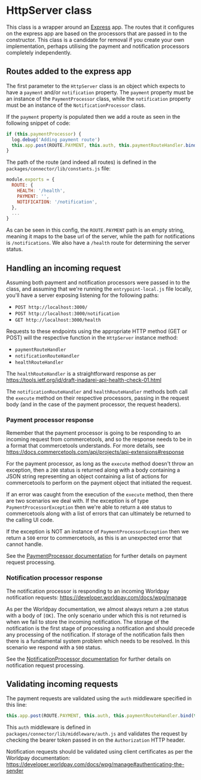 # HttpServer class

This class is a wrapper around an [Express](https://expressjs.com) app. The routes that it configures on the express app are based on the processors that are passed in to the constructor. This class is a candidate for removal if you create your own implementation, perhaps utilising the payment and notification processors completely independently.

## Routes added to the express app

The first parameter to the `HttpServer` class is an object which expects to have a `payment` and/or `notification` property. The `payment` property must be an instance of the `PaymentProcessor` class, while the `notification` property must be an instance of the `NotificationProcessor` class.

If the `payment` property is populated then we add a route as seen in the following snippet of code:

```javascript
if (this.paymentProcessor) {
  log.debug('Adding payment route')
  this.app.post(ROUTE.PAYMENT, this.auth, this.paymentRouteHandler.bind(this))
}
```

The path of the route (and indeed all routes) is defined in the `packages/connector/lib/constants.js` file:

```javascript
module.exports = {
  ROUTE: {
    HEALTH: '/health',
    PAYMENT: '',
    NOTIFICATION: '/notification',
  },
  ...
}
```

As can be seen in this config, the `ROUTE.PAYMENT` path is an empty string, meaning it maps to the base url of the server, while the path for notifications is `/notifications`. We also have a `/health` route for determining the server status.

## Handling an incoming request

Assuming both payment and notification processors were passed in to the class, and assuming that we're running the `entrypoint-local.js` file locally, you'll have a server exposing listening for the following paths:

- `POST http://localhost:3000/`
- `POST http://localhost:3000/notification`
- `GET http://localhost:3000/health`

Requests to these endpoints using the appropriate HTTP method (GET or POST) will the respective function
in the `HttpServer` instance method:

- `paymentRouteHandler`
- `notificationRouteHandler`
- `healthRouteHandler`

The `healthRouteHandler` is a straightforward response as per https://tools.ietf.org/id/draft-inadarei-api-health-check-01.html

The `notificationRouteHandler` and `healthRouteHandler` methods both call the `execute` method on their respective
processors, passing in the request body (and in the case of the payment processor, the request headers).

### Payment processor response

Remember that the payment processor is going to be responding to an incoming request from commercetools, and so the
response needs to be in a format that commercetools understands. For more details, see
https://docs.commercetools.com/api/projects/api-extensions#response

For the payment processor, as long as the `execute` method doesn't throw an exception, then a `200` status is returned
along with a body containing a JSON string representing an object containing a list of actions for commercetools to perform on the payment object that initiated the request.

If an error was caught from the execution of the `execute` method, then there are two scenarios we deal with. If the exception is of type `PaymentProcessorException` then we're able to return a `400` status to commercetools along with a list of
errors that can ultimately be returned to the calling UI code.

If the exception is NOT an instance of `PaymentProcessorException` then we return a `500` error to commercetools, as this
is an unexpected error that cannot handle.

See the [PaymentProcessor documentation](../processor/payment/README.md) for further details on
payment request processing.

### Notification processor response

The notification processor is responding to an incoming Worldpay notification requests:
https://developer.worldpay.com/docs/wpg/manage

As per the Worldpay documentation, we almost always return a `200` status with a body of `[OK]`. The only scenario
under which this is not returned is when we fail to store the incoming notification. The storage of the notification
is the first stage of processing a notification and should precede any processing of the notification. If storage of
the notification fails then there is a fundamental system problem which needs to be resolved. In this scenario we
respond with a `500` status.

See the [NotificationProcessor documentation](../processor/notification/README.md) for further details on
notification request processing.

## Validating incoming requests

The payment requests are validated using the `auth` middleware specified in this line:

```javascript
this.app.post(ROUTE.PAYMENT, this.auth, this.paymentRouteHandler.bind(this))
```

This `auth` middleware is defined in `packages/connector/lib/middleware/auth.js` and validates the request by checking
the bearer token passed in on the `Authorization` HTTP header.

Notification requests should be validated using client certificates as per the Worldpay documentation:
https://developer.worldpay.com/docs/wpg/manage#authenticating-the-sender
